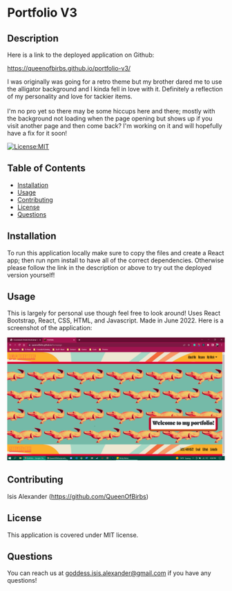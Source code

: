 # Portfolio V3

## Description 

Here is a link to the deployed application on Github:

https://queenofbirbs.github.io/portfolio-v3/

I was originally was going for a retro theme but my brother dared me to use the alligator background and I kinda fell in love with it. Definitely a reflection of my personality and love for tackier items.
<br>
<br>
I'm no pro yet so there may be some hiccups here and there; mostly with the background not loading when the page opening but shows up if you visit another page and then come back? I'm working on it and will hopefully have a fix for it soon!

[![License:MIT](https://img.shields.io/badge/License-MIT-yellow.svg)](https://opensource.org/licenses/MIT)

## Table of Contents
- [Installation](#installation)
- [Usage](#usage)
- [Contributing](#contributing)
- [License](#license)
- [Questions](#questions)

## Installation

To run this application locally make sure to copy the files and create a React app; then run npm install to have all of the correct dependencies. Otherwise please follow the link in the description or above to try out the deployed version yourself!

## Usage

This is largely for personal use though feel free to look around! Uses React Bootstrap, React, CSS, HTML, and Javascript. Made in June 2022.
Here is a screenshot of the application:

<img src="./images/portfolio-v3.png">


## Contributing

Isis Alexander (https://github.com/QueenOfBirbs)

## License

This application is covered under MIT license. 

## Questions

You can reach us at goddess.isis.alexander@gmail.com if you have any questions!

